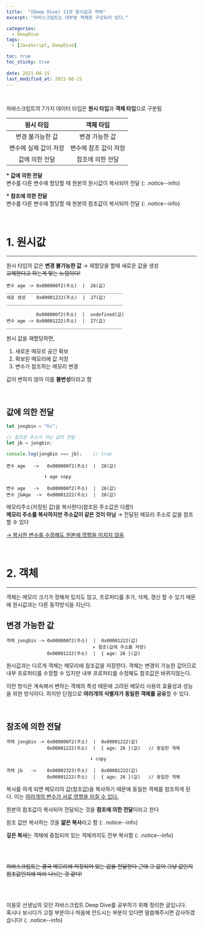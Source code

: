 ```yaml
---
title:  "[Deep Dive] 11장 원시값과 객체"
excerpt: "자바스크립트는 대부분 객체로 구성되어 있다."

categories:
  - DeepDive
tags:
  - [JavaScript, DeepDive]

toc: true
toc_sticky: true
 
date: 2021-08-15
last_modified_at: 2021-08-15
---
```


<br>

 
자바스크립트의 7가지 데이터 타입은 **원시 타입**과 **객체 타입**으로 구분됨

| **원시 타입** | **객체 타입** |
| :--------: | :---------: |
| 변경 불가능한 값 | 변경 가능한 값 |
| 변수에 실제 값이 저장 | 변수에 참조 값이 저장 |
| 값에 의한 전달 | 참조에 의한 전달 |

**\* 값에 의한 전달**  
변수를 다른 변수에 할당할 때 원본의 원시값이 복사되어 전달
{: .notice--info}

**\* 참조에 의한 전달**  
변수를 다른 변수에 할당할 때 원본의 참조값이 복사되어 전달
{: .notice--info}


<br>


# 1. 원시값
---

원시 타입의 값은 **변경 불가능한 값** → 재할당을 할때 새로운 값을 생성  
~~교체한다고 하는게 맞는 느낌이다!~~

```
변수 age -> 0x000000f2(주소)  |  26(값)
___________________________________________                          
새로 생성    0x00001222(주소)  |  27(값)
___________________________________________                        

           0x000000f2(주소)  |  undefined(값)
변수 age -> 0x00001222(주소)  |  27(값)
___________________________________________                      
```

원시 값을 재할당하면,
1. 새로운 메모르 공간 확보
2. 확보된 메모리에 값 저장
3. 변수가 참조하는 메모리 변경

값이 변하지 않아 이를 **불변성**이라고 함

<br>

<h2>값에 의한 전달</h2>

```javascript
let jongbin = "hi";

// 참조된 주소가 아닌 값이 전달
let jb = jongbin;

console.log(jongbin === jb);    // true
```

```
변수 age   ->   0x000000f2(주소)  |  26(값)
              
              ⬇︎ age copy

변수 age   ->   0x000000f2(주소)  |  26(값)
변수 jbAge  ->  0x00001222(주소)  |  26(값)
```

메모리주소(저장된 값)을 복사한다(참조된 주소값은 다름!)  
**메모리 주소를 복사하지만 주소값이 같은 것이 아님** → 전달된 메모리 주소로 값을 참조할 수 있다

<u>→ 복사한 변수를 수정해도 원본에 영향을 미치지 않음</u>


<br>



# 2. 객체
---

객체는 메모리 크기가 정해져 있지도 않고, 프로퍼티를 추가, 삭제, 갱신 할 수 있기 때문에 원시값과는 다른 동작방식을 지닌다.

<h2>변경 가능한 값</h2>

```
객체 jongbin -> 0x000000f2(주소)  |  0x00001222(값)   
                                ⬋ 참조(값에 주소를 저장)
               0x00001222(주소)  |  { age: 26 }(값)
```

원시값과는 다르게 객체는 메모리에 참조값을 저장한다. 객체는 변경이 가능한 값이므로 내부 프로퍼티를 수정할 수 있지만 내부 프로퍼티를 수정해도 참조값은 바뀌지않는다.  

이런 방식은 계속해서 변하는 객체의 특성 때문에 고려된 메모리 사용의 효율성과 성능을 위한 방식이다. 하지만 단점으로 **여러개의 식별자가 동일한 객체를 공유**할 수 있다.

<br>

<h2>참조에 의한 전달</h2>

```
객체 jongbin -> 0x000000f2(주소)  |  0x00001222(값)   
               0x00001222(주소)  |  { age: 26 }(값)   // 동일한 객체

                               ⬇︎ copy

객체 jb   ->    0x00002323(주소)  |  0x00001222(값)                   
               0x00001222(주소)  |  { age: 26 }(값)   // 동일한 객체
``` 

복사를 하게 되면 메모리의 값(참조값)을 복사하기 때문에 동일한 객체를 참조하게 된다. 이는 <u>여러개의 변수가 서로 영향을 미칠 수 있다.</u>

원본의 참조값이 복사되어 전달되는 것을 **참조에 의한 전달**이라고 한다

참조 값만 복사하는 것을 **얇은 복사**라고 함
{: .notice--info}

**깊은 복사**는 객체에 중첩되어 있는 객체까지도 전부 복사함
{: .notice--info}


<br>
<br>

~~자바스크립트는 결국 메모리에 저장되어 있는 값을 전달한다 근데 그 값이 그냥 값인지 참조값인지에 따라 나뉘는 것 같다!~~



<br>
<br>

이웅모 선생님의 모던 자바스크립트 Deep Dive를 공부하기 위해 정리한 글입니다.  
혹시나 보시다가 고칠 부분이나 마음에 안드시는 부분이 있다면 말씀해주시면 감사하겠습니다!
{: .notice--info}



